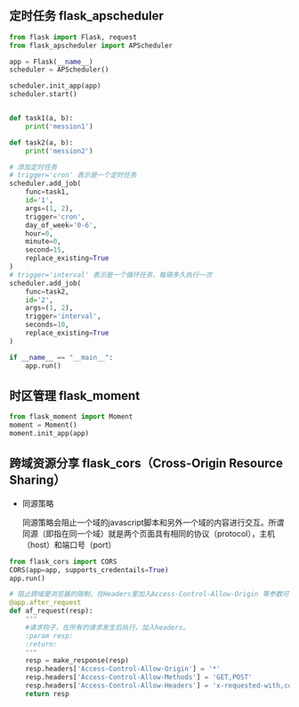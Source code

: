 ## 定时任务 flask_apscheduler

```python
from flask import Flask, request
from flask_apscheduler import APScheduler

app = Flask(__name__)
scheduler = APScheduler()

scheduler.init_app(app)
scheduler.start()


def task1(a, b):
    print('mession1')

def task2(a, b):
    print('mession2')

# 添加定时任务
# trigger='cron' 表示是一个定时任务
scheduler.add_job(
    func=task1, 
    id='1', 
    args=(1, 2), 
    trigger='cron', 
    day_of_week='0-6', 
    hour=0, 
    minute=0,
    second=15,
    replace_existing=True
)
# trigger='interval' 表示是一个循环任务，每隔多久执行一次
scheduler.add_job(
    func=task2,
    id='2',
    args=(1, 2),
    trigger='interval',
    seconds=10,
    replace_existing=True
)

if __name__ == "__main__":
    app.run()

```

## 时区管理 flask_moment

```python
from flask_moment import Moment
moment = Moment()
moment.init_app(app)
```

## 跨域资源分享 flask_cors（Cross-Origin Resource Sharing）

- 同源策略

    同源策略会阻止一个域的javascript脚本和另外一个域的内容进行交互。所谓同源（即指在同一个域）就是两个页面具有相同的协议（protocol），主机（host）和端口号（port）

```python
from flask_cors import CORS
CORS(app=app, supports_credentails=True)
app.run()
```

```python
# 阻止跨域是浏览器的限制，在Headers里加入Access-Control-Allow-Origin 等参数可以通过跨域
@app.after_request
def af_request(resp):     
    """
    #请求钩子，在所有的请求发生后执行，加入headers。
    :param resp:
    :return:
    """
    resp = make_response(resp)
    resp.headers['Access-Control-Allow-Origin'] = '*'
    resp.headers['Access-Control-Allow-Methods'] = 'GET,POST'
    resp.headers['Access-Control-Allow-Headers'] = 'x-requested-with,content-type'
    return resp
```

